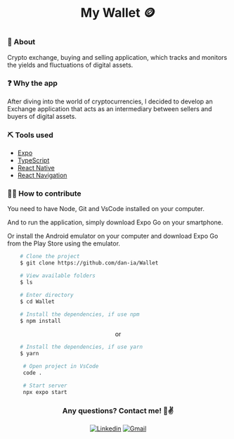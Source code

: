 <h1 align='center'>
 <p>My Wallet 🪙</p>
</h1>


### 📕 About

Crypto exchange, buying and selling application, which tracks and monitors the yields and fluctuations of digital assets.


### ❓ Why the app

After diving into the world of cryptocurrencies, I decided to develop an Exchange application that acts as an intermediary between sellers and buyers of digital assets.

### ⛏️ Tools used

- [Expo](https://docs.expo.dev/)
- [TypeScript](https://www.typescriptlang.org/docs/)
- [React Native](https://reactnative.dev/docs/getting-started)
- [React Navigation](https://reactnavigation.org/docs/getting-started/)

### 🤝🏽 How to contribute

You need to have Node, Git and VsCode installed on your computer.

And to run the application, simply download Expo Go on your smartphone.

Or install the Android emulator on your computer and download Expo Go from the Play Store using the emulator.

````bash
    # Clone the project
    $ git clone https://github.com/dan-ia/Wallet

    # View available folders
    $ ls

    # Enter directory
    $ cd Wallet
````
````bash
    # Install the dependencies, if use npm
    $ npm install
````
<p align="center">or</p>

````bash
    # Install the dependencies, if use yarn
    $ yarn
````

```` bash
     # Open project in VsCode
     code .

     # Start server
     npx expo start
````
<div align="center">

<h3> Any questions? Contact me! 🩵✌️</h3>

[![Linkedin](https://img.shields.io/badge/Linkedin-1d1e25?style=for-the-badge&logo=linkedin&logoColor=0967c5)](https://www.linkedin.com/in/dan-ia/)
[![Gmail](https://img.shields.io/badge/Gmail-1d1e25?style=for-the-badge&logo=gmail&logoColor=white)](mailto:danieillsilvarv411@gmail.com)


</div>

